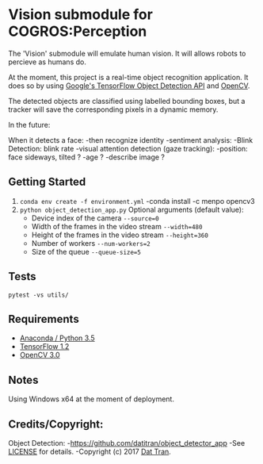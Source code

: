 # Vision submodule for COGROS:Perception

The 'Vision' submodule will emulate human vision. It will allows robots to percieve as humans do.

At the moment, this project is a real-time object recognition application. It does so by using [Google's TensorFlow Object Detection API](https://github.com/tensorflow/models/tree/master/research/object_detection) and [OpenCV](http://opencv.org/).

The detected objects are classified using labelled bounding boxes, but a tracker will save the corresponding pixels in a dynamic memory.

In the future: 

When it detects a face:
-then recognize identity
-sentiment analysis: 
-Blink Detection: blink rate
-visual attention detection (gaze tracking): 
-position: face sideways, tilted ?
-age ?
-describe image ?

## Getting Started
1. `conda env create -f environment.yml`
 -conda install -c menpo opencv3
2. `python object_detection_app.py`
    Optional arguments (default value):
    * Device index of the camera `--source=0`
    * Width of the frames in the video stream `--width=480`
    * Height of the frames in the video stream `--height=360`
    * Number of workers `--num-workers=2`
    * Size of the queue `--queue-size=5`

## Tests
```
pytest -vs utils/
```

## Requirements
- [Anaconda / Python 3.5](https://www.continuum.io/downloads)
- [TensorFlow 1.2](https://www.tensorflow.org/)
- [OpenCV 3.0](http://opencv.org/)

## Notes
Using Windows x64 at the moment of deployment.

## Credits/Copyright:

Object Detection:
-https://github.com/datitran/object_detector_app
-See [LICENSE](LICENSE) for details.
-Copyright (c) 2017 [Dat Tran](http://www.dat-tran.com/).
